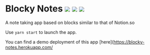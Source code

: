 # Blocky Notes <img src="https://img.shields.io/github/issues/danecwalker/Block-Based-Notes?style=flat"> <img src="https://img.shields.io/github/stars/danecwalker/Block-Based-Notes?style=flat"> <img src="https://img.shields.io/github/license/danecwalker/Block-Based-Notes?style=flat">
A note taking app based on blocks similar to that of Notion.so

Use `yarn start` to launch the app.

You can find a demo deployment of this app [here](https://blocky-notes.herokuapp.com/